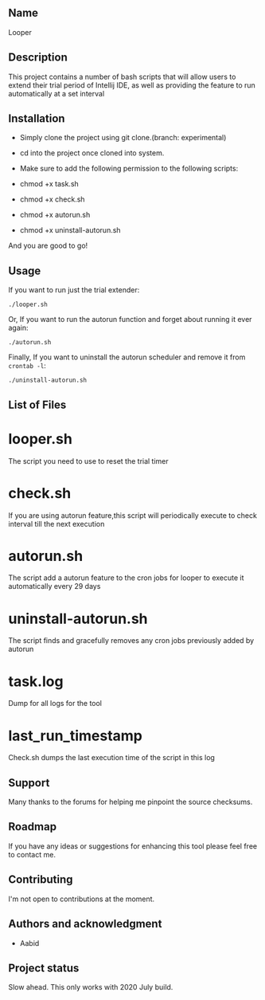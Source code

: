 ## Name
Looper

## Description
This project contains a number of bash scripts that will allow users to extend their trial period of Intellij IDE, as well as providing the feature to run automatically at a set interval

## Installation
- Simply clone the project using git clone.(branch: experimental)

- cd into the project once cloned into system.

- Make sure to add the following permission to the following scripts:

- chmod +x task.sh
- chmod +x check.sh
- chmod +x autorun.sh
- chmod +x uninstall-autorun.sh

And you are good to go!

## Usage

If you want to run just the trial extender:
```
./looper.sh
```
Or, If you want to run the autorun function and forget about running it ever again:
```
./autorun.sh
```
Finally, If you want to uninstall the autorun scheduler and remove it from ```crontab -l```:
```
./uninstall-autorun.sh
```

## List of Files

# looper.sh

The script you need to use to reset the trial timer

# check.sh

If you are using autorun feature,this script will periodically execute to check interval till the next execution

# autorun.sh

The script add a autorun feature to the cron jobs for looper to execute it automatically every 29 days

# uninstall-autorun.sh

The script finds and gracefully removes any cron jobs previously added by autorun

# task.log

Dump for all logs for the tool

# last_run_timestamp

Check.sh dumps the last execution time of the script in this log


## Support

Many thanks to the forums for helping me pinpoint the source checksums.

## Roadmap

If you have any ideas or suggestions for enhancing this tool please feel free to contact me.

## Contributing

I'm not open to contributions at the moment.

## Authors and acknowledgment

- Aabid

## Project status

Slow ahead. This only works with 2020 July build.
